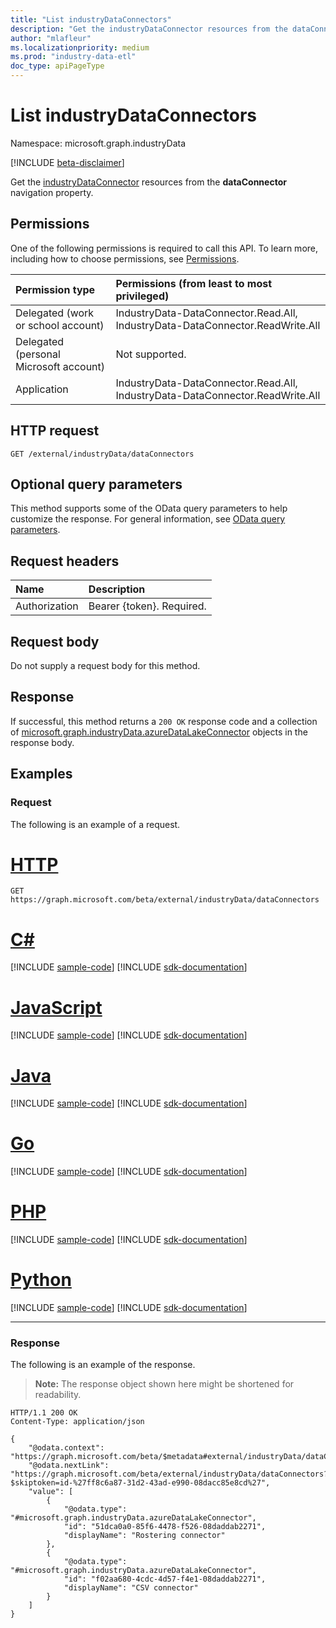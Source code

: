 ```yaml
---
title: "List industryDataConnectors"
description: "Get the industryDataConnector resources from the dataConnector navigation property."
author: "mlafleur"
ms.localizationpriority: medium
ms.prod: "industry-data-etl"
doc_type: apiPageType
---
```


# List industryDataConnectors

Namespace: microsoft.graph.industryData

[!INCLUDE [beta-disclaimer](../../includes/beta-disclaimer.md)]

Get the [industryDataConnector](../resources/industrydata-industrydataconnector.md) resources from the **dataConnector** navigation property.

## Permissions

One of the following permissions is required to call this API. To learn more, including how to choose permissions, see [Permissions](/graph/permissions-reference).

| Permission type                        | Permissions (from least to most privileged)                                   |
| :------------------------------------- | :---------------------------------------------------------------------------- |
| Delegated (work or school account)     | IndustryData-DataConnector.Read.All, IndustryData-DataConnector.ReadWrite.All |
| Delegated (personal Microsoft account) | Not supported.                                                                |
| Application                            | IndustryData-DataConnector.Read.All, IndustryData-DataConnector.ReadWrite.All |

## HTTP request

<!-- {
  "blockType": "ignored"
}
-->

```http
GET /external/industryData/dataConnectors
```

## Optional query parameters

This method supports some of the OData query parameters to help customize the response. For general information, see [OData query parameters](/graph/query-parameters).

## Request headers

| Name          | Description               |
| :------------ | :------------------------ |
| Authorization | Bearer {token}. Required. |

## Request body

Do not supply a request body for this method.

## Response

If successful, this method returns a `200 OK` response code and a collection of [microsoft.graph.industryData.azureDataLakeConnector](../resources/industrydata-azuredatalakeconnector.md) objects in the response body.

## Examples

### Request

The following is an example of a request.

# [HTTP](#tab/http)
<!-- {
  "blockType": "request",
  "name": "list_azuredatalakeconnector"
}
-->

```msgraph-interactive
GET https://graph.microsoft.com/beta/external/industryData/dataConnectors
```

# [C#](#tab/csharp)
[!INCLUDE [sample-code](../includes/snippets/csharp/list-azuredatalakeconnector-csharp-snippets.md)]
[!INCLUDE [sdk-documentation](../includes/snippets/snippets-sdk-documentation-link.md)]

# [JavaScript](#tab/javascript)
[!INCLUDE [sample-code](../includes/snippets/javascript/list-azuredatalakeconnector-javascript-snippets.md)]
[!INCLUDE [sdk-documentation](../includes/snippets/snippets-sdk-documentation-link.md)]

# [Java](#tab/java)
[!INCLUDE [sample-code](../includes/snippets/java/list-azuredatalakeconnector-java-snippets.md)]
[!INCLUDE [sdk-documentation](../includes/snippets/snippets-sdk-documentation-link.md)]

# [Go](#tab/go)
[!INCLUDE [sample-code](../includes/snippets/go/list-azuredatalakeconnector-go-snippets.md)]
[!INCLUDE [sdk-documentation](../includes/snippets/snippets-sdk-documentation-link.md)]

# [PHP](#tab/php)
[!INCLUDE [sample-code](../includes/snippets/php/list-azuredatalakeconnector-php-snippets.md)]
[!INCLUDE [sdk-documentation](../includes/snippets/snippets-sdk-documentation-link.md)]

# [Python](#tab/python)
[!INCLUDE [sample-code](../includes/snippets/python/list-azuredatalakeconnector-python-snippets.md)]
[!INCLUDE [sdk-documentation](../includes/snippets/snippets-sdk-documentation-link.md)]

---

### Response

The following is an example of the response.

> **Note:** The response object shown here might be shortened for readability.

<!-- {
  "blockType": "response",
  "truncated": true,
  "@odata.type": "Collection(microsoft.graph.industryData.azureDataLakeConnector)"
}
-->

```http
HTTP/1.1 200 OK
Content-Type: application/json

{
    "@odata.context": "https://graph.microsoft.com/beta/$metadata#external/industryData/dataConnectors",
    "@odata.nextLink": "https://graph.microsoft.com/beta/external/industryData/dataConnectors?$skiptoken=id-%27ff8c6a87-31d2-43ad-e990-08dacc85e8cd%27",
    "value": [
        {
            "@odata.type": "#microsoft.graph.industryData.azureDataLakeConnector",
            "id": "51dca0a0-85f6-4478-f526-08daddab2271",
            "displayName": "Rostering connector"
        },
        {
            "@odata.type": "#microsoft.graph.industryData.azureDataLakeConnector",
            "id": "f02aa680-4cdc-4d57-f4e1-08daddab2271",
            "displayName": "CSV connector"
        }
    ]
}
```
